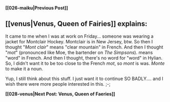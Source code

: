 **[[026-maiku|Previous Post]]**

## [[venus|Venus, Queen of Fairies]] explains:

It came to me when I was at work on Friday... someone was wearing a jacket for Montclair Hockey. Montclair is in New Jersey, btw. So then I thought "_Mont clair_" means "clear mountain" in French. And then I thought "_mot_" (pronounced like Moe, the bartender on _The Simpsons_). means "word" in French. And then I thought, there's no word for "word" in Hylian. So, I didn't want it to be too close to the French _mot_, so _mont_ is was. _Monte_ to make it a noun.

Yup, I still think about this stuff. I just want it to continue SO BADLY.... and I wish there were more people interested in this. ;-;

**[[028-venus|Next Post: Venus, Queen of Faeries]]**
